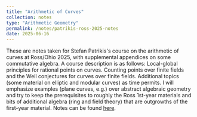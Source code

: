 ```yaml
---
title: "Arithmetic of Curves"
collection: notes
type: "Arithmetic Geometry"
permalink: /notes/patrikis-ross-2025-notes
date: 2025-06-16
---
```


These are notes taken for Stefan Patrikis's course on the arithmetic of curves at Ross/Ohio 2025, with supplemental appendices on some commutative algebra. A course description is as follows: Local-global principles for rational points on curves. Counting points over
finite fields and the Weil conjectures for curves over finite fields. Additional
topics (some material on elliptic and modular curves) as time permits. I will
emphasize examples (plane curves, e.g.) over abstract algebraic geometry
and try to keep the prerequisites to roughly the Ross 1st-year materials and
bits of additional algebra (ring and field theory) that are outgrowths of the
first-year material. Notes can be found [here](https://karthikp-2100.github.io/files/Ross2025PatrikisDraft.pdf). 

